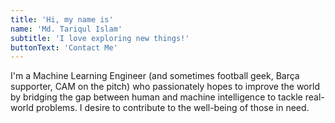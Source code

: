 ```yaml
---
title: 'Hi, my name is'
name: 'Md. Tariqul Islam'
subtitle: 'I love exploring new things!'
buttonText: 'Contact Me'
---
```


I'm a Machine Learning Engineer (and sometimes football geek, Barça supporter, CAM on the pitch) who passionately hopes to improve the world by bridging the gap between human and machine intelligence to tackle real-world problems. I desire to contribute to the well-being of those in need.